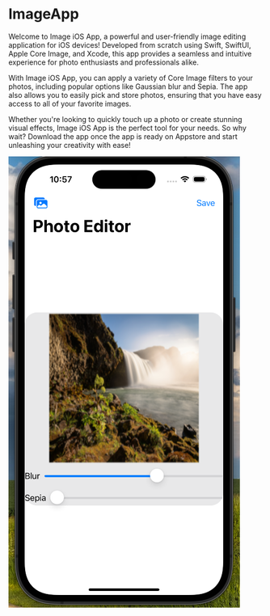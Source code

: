 # ImageApp

Welcome to Image iOS App, a powerful and user-friendly image editing application for iOS devices! Developed from scratch using Swift, SwiftUI, Apple Core Image, and Xcode, this app provides a seamless and intuitive experience for photo enthusiasts and professionals alike.

With Image iOS App, you can apply a variety of Core Image filters to your photos, including popular options like Gaussian blur and Sepia. The app also allows you to easily pick and store photos, ensuring that you have easy access to all of your favorite images.

Whether you're looking to quickly touch up a photo or create stunning visual effects, Image iOS App is the perfect tool for your needs. So why wait? Download the app once the app is ready on Appstore and start unleashing your creativity with ease!

![Screenshot](https://github.com/bojiang3/ImageApp/blob/main/Screenshot.png)
